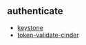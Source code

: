 
## authenticate
- [keystone](https://godleon.github.io/osp_test_results/0.2.107/authenticate/keystone.html)
- [token-validate-cinder](https://godleon.github.io/osp_test_results/0.2.107/authenticate/token-validate-cinder.html)

